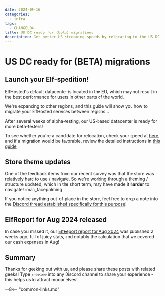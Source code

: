 ```yaml
---
date: 2024-09-16
categories:
  - infra
tags:
  - CHANGELOG
title: US DC ready for (beta) migrations
description: Get better US streaming speeds by relocating to the US DC
---
```


# US DC ready for (BETA) migrations

## Launch your Elf-spedition!

ElfHosted's default datacenter is located in the EU, which may not result in the best performance for users in other parts of the world.

We're expanding to other regions, and this guide will show you how to migrate your ElfHosted services between regions...

After several weeks of alpha-testing, our US-based datacenter is ready for more beta-testers!

To see whether you're a candidate for relocation, check your speed at [here](https://speed.elfhosted.com), and if a migration would be favorable, review the detailed instructions in [this guide](/how-to/migrate-datacenters/)

## Store theme updates

One of the feedback items from our recent survey was that the store was relatively hard to use / navigate. So we're working through a theming / structure updated, which in the short term, may have made it **harder** to navigate! :man_facepalming

If you notice anything out-of-place in the store, feel free to drop a note into the [Discord thread established specifically for this purpose](https://discord.com/channels/396055506072109067/1285001018328748063)!

## ElfReport for Aug 2024 released

In case you missed it, our [ElfReport report for Aug 2024](https://elfhosted.com/open/aug-2024/) was published 2 weeks ago, full of juicy stats, and notably the calculation that we covered our cash expenses in Aug!

## Summary

Thanks for geeking out with us, and please share these posts with related geeks! Type `/review` into any Discord channel to share your experience - this helps us to attract mooar elves!

--8<-- "common-links.md"

[^1]: We lost about 50% of historical / legacy subscriptions during the transition to monthly subscriptions on the Aug 2024 pricing model.
